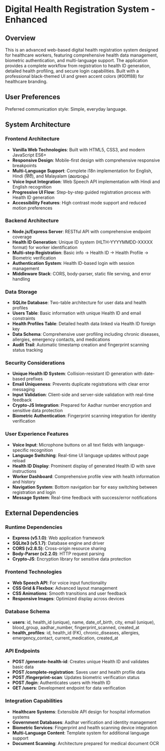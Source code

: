 # Digital Health Registration System - Enhanced

## Overview

This is an advanced web-based digital health registration system designed for healthcare workers, featuring comprehensive health data management, biometric authentication, and multi-language support. The application provides a complete workflow from registration to health ID generation, detailed health profiling, and secure login capabilities. Built with a professional black-themed UI and green accent colors (#00ff88) for healthcare branding.

## User Preferences

Preferred communication style: Simple, everyday language.

## System Architecture

### Frontend Architecture
- **Vanilla Web Technologies**: Built with HTML5, CSS3, and modern JavaScript ES6+
- **Responsive Design**: Mobile-first design with comprehensive responsive breakpoints
- **Multi-Language Support**: Complete i18n implementation for English, Hindi (हिंदी), and Malayalam (മലയാളം)
- **Voice Input Integration**: Web Speech API implementation with Hindi and English recognition
- **Progressive UI Flow**: Step-by-step guided registration process with Health ID generation
- **Accessibility Features**: High contrast mode support and reduced motion preferences

### Backend Architecture
- **Node.js/Express Server**: RESTful API with comprehensive endpoint coverage
- **Health ID Generation**: Unique ID system (HLTH-YYYYMMDD-XXXXX format) for worker identification
- **Multi-step Registration**: Basic info → Health ID → Health Profile → Biometric verification
- **Authentication System**: Health ID-based login with session management
- **Middleware Stack**: CORS, body-parser, static file serving, and error handling

### Data Storage
- **SQLite Database**: Two-table architecture for user data and health profiles
- **Users Table**: Basic information with unique Health ID and email constraints
- **Health Profiles Table**: Detailed health data linked via Health ID foreign key
- **Data Schema**: Comprehensive user profiling including chronic diseases, allergies, emergency contacts, and medications
- **Audit Trail**: Automatic timestamp creation and fingerprint scanning status tracking

### Security Considerations
- **Unique Health ID System**: Collision-resistant ID generation with date-based prefixes
- **Email Uniqueness**: Prevents duplicate registrations with clear error messaging
- **Input Validation**: Client-side and server-side validation with real-time feedback
- **Crypto-JS Integration**: Prepared for Aadhar number encryption and sensitive data protection
- **Biometric Authentication**: Fingerprint scanning integration for identity verification

### User Experience Features
- **Voice Input**: Microphone buttons on all text fields with language-specific recognition
- **Language Switching**: Real-time UI language updates without page reload
- **Health ID Display**: Prominent display of generated Health ID with save instructions
- **Worker Dashboard**: Comprehensive profile view with health information and history
- **Navigation System**: Bottom navigation bar for easy switching between registration and login
- **Message System**: Real-time feedback with success/error notifications

## External Dependencies

### Runtime Dependencies
- **Express (v5.1.0)**: Web application framework
- **SQLite3 (v5.1.7)**: Database engine and driver
- **CORS (v2.8.5)**: Cross-origin resource sharing
- **Body-Parser (v2.2.0)**: HTTP request parsing
- **Crypto-JS**: Encryption library for sensitive data protection

### Frontend Technologies
- **Web Speech API**: For voice input functionality
- **CSS Grid & Flexbox**: Advanced layout management
- **CSS Animations**: Smooth transitions and user feedback
- **Responsive Images**: Optimized display across devices

### Database Schema
- **users**: id, health_id (unique), name, date_of_birth, city, email (unique), blood_group, aadhar_number, fingerprint_scanned, created_at
- **health_profiles**: id, health_id (FK), chronic_diseases, allergies, emergency_contact, current_medication, created_at

### API Endpoints
- **POST /generate-health-id**: Creates unique Health ID and validates basic data
- **POST /complete-registration**: Saves user and health profile data
- **POST /fingerprint-scan**: Updates biometric verification status
- **POST /login**: Authenticates users with Health ID
- **GET /users**: Development endpoint for data verification

### Integration Capabilities
- **Healthcare Systems**: Extensible API design for hospital information systems
- **Government Databases**: Aadhar verification and identity management
- **Biometric Services**: Fingerprint and health scanning device integration
- **Multi-Language Content**: Template system for additional language support
- **Document Scanning**: Architecture prepared for medical document OCR